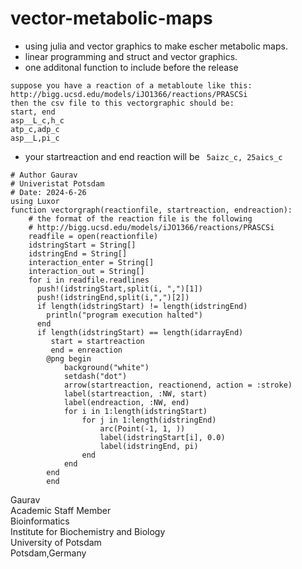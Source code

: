# vector-metabolic-maps
- using julia and vector graphics to make escher metabolic maps. 
- linear programming and struct and vector graphics.
- one additonal function to include before the release
```
suppose you have a reaction of a metabloute like this:
http://bigg.ucsd.edu/models/iJO1366/reactions/PRASCSi
then the csv file to this vectorgraphic should be:
start, end
asp__L_c,h_c
atp_c,adp_c
asp__L,pi_c
```
 - your startreaction and end reaction will be ``` 5aizc_c, 25aics_c```
```
# Author Gaurav
# Univeristat Potsdam
# Date: 2024-6-26
using Luxor
function vectorgraph(reactionfile, startreaction, endreaction):
    # the format of the reaction file is the following 
    # http://bigg.ucsd.edu/models/iJO1366/reactions/PRASCSi
    readfile = open(reactionfile)
    idstringStart = String[]
    idstringEnd = String[]
    interaction_enter = String[]
    interaction_out = String[]
    for i in readfile.readlines
      push!(idstringStart,split(i, ",")[1])
      push!(idstringEnd,split(i,",")[2])
      if length(idstringStart) != length(idstringEnd)
        println("program execution halted")
      end 
      if length(idstringStart) == length(idarrayEnd)
         start = startreaction
         end = enreaction
        @png begin 
            background("white")
            setdash("dot")
            arrow(startreaction, reactionend, action = :stroke)
            label(startreaction, :NW, start)
            label(endreaction, :NW, end)
            for i in 1:length(idstringStart)
                for j in 1:length(idstringEnd)
                    arc(Point(-1, 1, ))
                    label(idstringStart[i], 0.0)
                    label(idstringEnd, pi)
                end
            end
        end
        end 
```

Gaurav \
Academic Staff Member \
Bioinformatics \
Institute for Biochemistry and Biology \
University of Potsdam \
Potsdam,Germany
